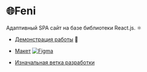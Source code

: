 # 🌐**Feni**  

Адаптивный SPA сайт на базе библиотеки React.js. ⚛️    

- [Демонстрация работы](https://feni.pages.dev/) 🔗   
- [Макет](https://www.figma.com/file/X9DR9ThkQiIW1Vv4BjDB1P/Whales-Design-2.0?type=design&node-id=299-461&mode=design) [![Figma](https://img.shields.io/badge/figma-black?style=for-the-badge&logo=figma) ](https://img.shields.io/badge/Figma-black?style=flat-square&logo=figma)

- [Изначальная ветка разработки](https://github.com/jkenix/jkenix.github.io/tree/feni)  
